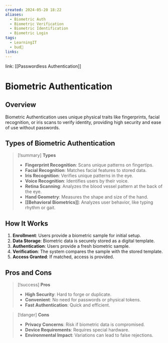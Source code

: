 ```yaml
---
created: 2024-05-20 18:22
aliases:
  - Biometric Auth
  - Biometric Verification
  - Biometric Identification
  - Biometric Login
tags:
  - LearningIT
  - bud🌿
links:
---
```


link: [[Passwordless Authentication]]

# Biometric Authentication

## Overview

Biometric Authentication uses unique physical traits like fingerprints, facial recognition, or iris scans to verify identity, providing high security and ease of use without passwords.

## Types of Biometric Authentication

> [!summary] **Types**
> 
> - **Fingerprint Recognition**: Scans unique patterns on fingertips.
> - **Facial Recognition**: Matches facial features to stored data.
> - **Iris Recognition**: Verifies unique patterns in the eye.
> - **Voice Recognition**: Identifies users by their voice.
> - **Retina Scanning**: Analyzes the blood vessel pattern at the back of the eye.
> - **Hand Geometry**: Measures the shape and size of the hand.
> - **[[Behavioral Biometrics]]**: Analyzes user behavior, like typing rhythm or gait.

## How It Works

1. **Enrollment**: Users provide a biometric sample for initial setup.
2. **Data Storage**: Biometric data is securely stored as a digital template.
3. **Authentication**: Users provide a fresh biometric sample.
4. **Verification**: The system compares the sample with the stored template.
5. **Access Granted**: If matched, access is provided.

## Pros and Cons

> [!success] **Pros**
> 
> - **High Security**: Hard to forge or duplicate.
> - **Convenient**: No need for passwords or physical tokens.
> - **Fast Authentication**: Quick and efficient.

> [!danger] **Cons**
> 
> - **Privacy Concerns**: Risk if biometric data is compromised.
> - **Device Requirements**: Requires special hardware.
> - **Environmental Impact**: Variations can lead to false rejections.

